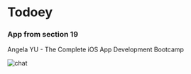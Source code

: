 # Todoey
### App from section 19
Angela YU - The Complete iOS App Development Bootcamp

![chat]()
 
